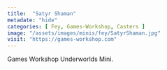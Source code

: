 ```yaml
---
title:  "Satyr Shaman"
metadate: "hide"
categories: [ Fey, Games-Workshop, Casters ]
image: "/assets/images/minis/fey/SatyrShaman.jpg"
visit: "https://games-workshop.com"
---
```

Games Workshop Underworlds Mini.